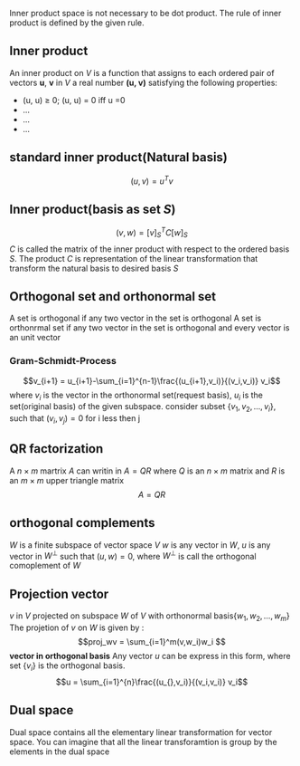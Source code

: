 Inner product space is not necessary to be dot product.  The rule of inner 
product is defined by the given rule. 

## Inner product
An inner product on *V* is a function that assigns to each ordered pair of 
vectors **u**, **v** in *V*  a real number **(u, v)** satisfying the following 
properties:
- (u, u) ≥ 0; (u, u) = 0 iff u =0
- ...
- ...
- ...

## standard inner product(Natural basis)
$$ (u,v)=u^Tv$$
## Inner product(basis as set $S$)
$$(v,w)=[v]_S^T C [w]_S$$
$C$ is called the matrix of the inner product with respect to the ordered basis 
$S$.
The product $C$ is representation of the linear transformation that transform 
the natural basis to desired basis $S$

## Orthogonal set and orthonormal set
A set is orthogonal if any two vector in the set is orthogonal A set is 
orthonrmal set if any two vector in the set is orthogonal and every vector is an 
unit vector

### Gram-Schmidt-Process

$$v_{i+1} = u_{i+1}-\sum_{i=1}^{n-1}\frac{(u_{i+1},v_i)}{(v_i,v_i)} v_i$$
where $v_i$ is the vector in the orthonormal set(request basis), $u_i$ is the 
set(original basis) of the given subspace.  consider subset $\{v_1, v_2,\dots, 
v_i \}$, such that $(v_i, v_j)=0$ for i less then j


## QR factorization
A $n\times m$ martrix $A$ can writin in  $A = QR$ where $Q$ is an $n\times m$ 
matrix and $R$ is an $m\times m$ upper triangle matrix $$ A = QR $$ 

## orthogonal complements
$W$ is a finite subspace of vector space $V$ $w$ is any vector in $W$, $u$ is 
any vector in $W^{\perp}$ such that $(u, w)=0$, where $W^{\perp}$ is call the 
orthogonal comoplement of $W$ 

## Projection vector
$v$ in $V$ projected on subspace $W$ of $V$ with orthonormal basis$\{w_1, w_2, 
\dots, w_m\}$ The projetion of $v$ on $W$ is given by :
$$proj_wv = \sum_{i=1}^m(v,w_i)w_i $$
**vector in orthogonal basis**
Any vector $u$ can be express in this form, where set $\{v_i\}$ is the 
orthogonal basis.  $$u = \sum_{i=1}^{n}\frac{(u_{},v_i)}{(v_i,v_i)} v_i$$

## Dual space
Dual space contains all the elementary linear transformation for vector space. 
You can imagine that all the linear transforamtion is group by the elements in 
the dual space


